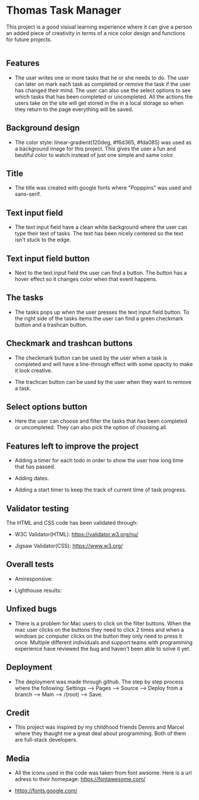 # Thomas Task Manager

This project is a good visiual learning experience where it can give a person an added piece of creativity in terms of a nice color design and functions for future projects.

![]()

## Features

* The user writes one or more tasks that he or she needs to do. The user can later on mark each task as completed or remove the task if the user has changed their mind. The user can also use the select options to see which tasks that has been completed or uncompleted. All the actions the users take on the site will get stored in the in a local storage so when they return to the page everything will be saved.

## Background design

* The color style: linear-gradient(120deg, #f6d365, #fda085) was used as a background image for this project. This gives the user a fun and beutiful color to watch instead of just one simple and same color.

## Title

* The title was created with google fonts where "Popppins" was used and sans-serif.

## Text input field

* The text input field have a clean white background where the user can type their text of tasks. The text has been nicely centered so the text isn't stuck to the edge.

## Text input field button

* Next to the text input field the user can find a button. The button has a hover effect so it changes color when that event happens.

## The tasks

* The tasks pops up when the user presses the text input field button. To the right side of the tasks items the user can find a green checkmark button and a trashcan button.

## Checkmark and trashcan buttons

* The checkmark button can be used by the user when a task is completed and will have a line-through effect with some opacity to make it look creative.

* The trachcan button can be used by the user when they want to remove a task.

## Select options button

* Here the user can choose and filter the tasks that has been completed or uncompleted. They can also pick the option of choosing all.

## Features left to improve the project

* Adding a timer for each todo in order to show the user how long time that has passed.

* Adding dates.

* Adding a start timer to keep the track of current time of task progress.

## Validator testing

The HTML and CSS code has been validated through:

* W3C Validator(HTML): https://validator.w3.org/nu/

* Jigsaw Validator(CSS): https://www.w3.org/

## Overall tests

* Amiresponsive:

* Lighthouse results:

## Unfixed bugs

* There is a problem for Mac users to click on the filter buttons. When the mac user clicks on the buttons they need to click 2 times and when a windows pc computer clicks on the button they only need to press it once. Multiple different individuals and support teams with programming experience have reviewed the bug and haven't been able to solve it yet.

## Deployment

* The deployment was made through github. The step by step process where the following: Settings --> Pages --> Source --> Deploy from a branch --> Main --> /(root) --> Save.

## Credit

* This project was inspired by my childhood friends Dennis and Marcel where they thaught me a great deal about programming. Both of them are full-stack developers.

## Media

* All the icons used in the code was taken from font awsome. Here is a url adress to their homepage: https://fontawesome.com/

* https://fonts.google.com/
